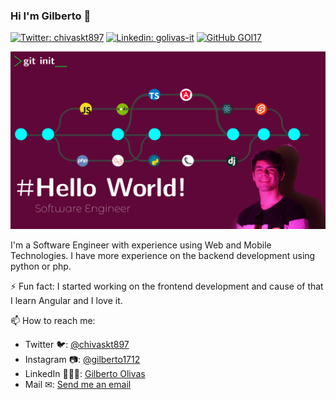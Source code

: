 ### Hi I'm Gilberto 👋
[![Twitter: chivaskt897](https://img.shields.io/twitter/follow/chivaskt897?style=social)](https://twitter.com/chivaskt897)
[![Linkedin: golivas-it](https://img.shields.io/badge/-golivas-it-blue?style=flat-square&logo=Linkedin&logoColor=white&link=https://www.linkedin.com/in/golivas-it/)](https://www.linkedin.com/in/golivas-it/)
[![GitHub GOI17](https://img.shields.io/github/followers/GOI17?label=follow&style=social)](https://github.com/GOI17)

<img src="https://github.com/GOI17/GOI17/blob/master/header-flow.png"/>

I'm a Software Engineer with experience using Web and Mobile Technologies. I have more experience on the backend development using python or php.

⚡ Fun fact: 
  I started working on the frontend development and cause of that I learn Angular and I love it.
  
📫 How to reach me:
  - Twitter 🐦: <a href="https://twitter.com/chivaskt897" target="_blank">@chivaskt897</a>
  - Instagram 📷: <a href="https://www.instagram.com/gilberto1712/" target="_blank">@gilberto1712</a>
  - LinkedIn 👨🏻‍💻: <a href="https://www.linkedin.com/in/golivas-it/" target="_blank">Gilberto Olivas</a>
  - Mail ✉: <a href="mailto:olivasgilberto@gmail.com" target="_blank">Send me an email</a>

